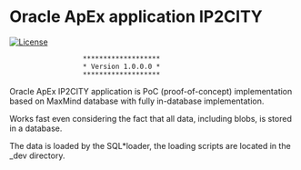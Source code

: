 # Oracle ApEx application IP2CITY
[![License](https://img.shields.io/badge/License-BSD%203--Clause-blue.svg)](https://github.com/yvoinov/ip2city/blob/master/LICENSE)

                      *******************
                      * Version 1.0.0.0 *
                      *******************

Oracle ApEx IP2CITY application is PoC (proof-of-concept) implementation based on MaxMind database with fully in-database implementation.

Works fast even considering the fact that all data, including blobs, is stored in a database.

The data is loaded by the SQL\*loader, the loading scripts are located in the \_dev directory.
